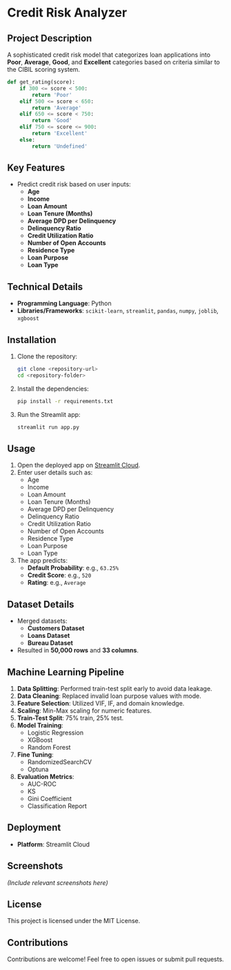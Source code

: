 # Credit Risk Analyzer

## Project Description
A sophisticated credit risk model that categorizes loan applications into **Poor**, **Average**, **Good**, and **Excellent** categories based on criteria similar to the CIBIL scoring system.

```python
def get_rating(score):
    if 300 <= score < 500:
        return 'Poor'
    elif 500 <= score < 650:
        return 'Average'
    elif 650 <= score < 750:
        return 'Good'
    elif 750 <= score <= 900:
        return 'Excellent'
    else:
        return 'Undefined'
```

## Key Features
- Predict credit risk based on user inputs:
  - **Age**
  - **Income**
  - **Loan Amount**
  - **Loan Tenure (Months)**
  - **Average DPD per Delinquency**
  - **Delinquency Ratio**
  - **Credit Utilization Ratio**
  - **Number of Open Accounts**
  - **Residence Type**
  - **Loan Purpose**
  - **Loan Type**

## Technical Details
- **Programming Language**: Python
- **Libraries/Frameworks**: `scikit-learn`, `streamlit`, `pandas`, `numpy`, `joblib`, `xgboost`

## Installation
1. Clone the repository:
    ```bash
    git clone <repository-url>
    cd <repository-folder>
    ```
2. Install the dependencies:
    ```bash
    pip install -r requirements.txt
    ```
3. Run the Streamlit app:
    ```bash
    streamlit run app.py
    ```

## Usage
1. Open the deployed app on [Streamlit Cloud](https://credit-risk-analyzer-kesavadas.streamlit.app/).
2. Enter user details such as:
   - Age
   - Income
   - Loan Amount
   - Loan Tenure (Months)
   - Average DPD per Delinquency
   - Delinquency Ratio
   - Credit Utilization Ratio
   - Number of Open Accounts
   - Residence Type
   - Loan Purpose
   - Loan Type
3. The app predicts:
   - **Default Probability**: e.g., `63.25%`
   - **Credit Score**: e.g., `520`
   - **Rating**: e.g., `Average`

## Dataset Details
- Merged datasets:
  - **Customers Dataset**
  - **Loans Dataset**
  - **Bureau Dataset**
- Resulted in **50,000 rows** and **33 columns**.

## Machine Learning Pipeline
1. **Data Splitting**: Performed train-test split early to avoid data leakage.
2. **Data Cleaning**: Replaced invalid loan purpose values with mode.
3. **Feature Selection**: Utilized VIF, IF, and domain knowledge.
4. **Scaling**: Min-Max scaling for numeric features.
5. **Train-Test Split**: 75% train, 25% test.
6. **Model Training**:
   - Logistic Regression
   - XGBoost
   - Random Forest
7. **Fine Tuning**:
   - RandomizedSearchCV
   - Optuna
8. **Evaluation Metrics**:
   - AUC-ROC
   - KS
   - Gini Coefficient
   - Classification Report

## Deployment
- **Platform**: Streamlit Cloud

## Screenshots
*(Include relevant screenshots here)*

## License
This project is licensed under the MIT License.

## Contributions
Contributions are welcome! Feel free to open issues or submit pull requests.
